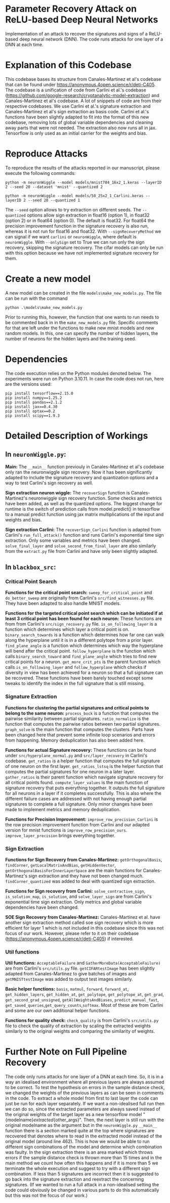 # Parameter Recovery Attack on ReLU-based Deep Neural Networks

Implementation of an attack to recover the signatures and signs of a ReLU-based deep neural network (DNN). The code runs attacks for one layer of a DNN at each time.

# Explanation of this Codebase

This codebase bases its structure from Canales-Martinez et al's codebase that can be found under https://anonymous.4open.science/r/deti-C405. The codebase is a unification of code from Carlini et al.'s codebase (https://github.com/google-research/cryptanalytic-model-extraction) and Canales-Martinez et al's codebase. A lot of snippets of code are from their respective codebases. We use Carlini et al.'s signature extraction and Canales-Martinez et al's sign extraction as basis code. Carlini et al.'s functions have been slightly adapted to fit into the format of this new codebase, removing lots of global variable dependencies and cleaning away parts that were not needed. The extraction also now runs all in jax. Tensorflow is only used as an initial carrier for the weights and bias.

# Reproduce Attacks

To reproduce the results of the attacks reported in our manuscript, please execute the following commands: 
```
python -m neuronWiggle --model models/mnist784_16x2_1.keras --layerID 2 --seed 20 --dataset 'mnist' --quantized 2
```
```
python -m neuronWiggle --model models/50_25x2_1_Carlini.keras --layerID 2 --seed 20 --quantized 1
```
The `--seed` option allows to try extraction on different seeds. The `--quantized` options allow sign extraction in float16 (option 1), in float32 (option 2) or in float64 (option 0). The default is float32. For float64 the precision improvement function in the signature recovery is also run, whereas it is not run for float16 and float32. With `--signRecoveryMethod` we can signal if we want `carlini` or `neuronWiggle`, where default is `neuronWiggle`. With `--onlySign` set to True we can run only the sign recovery, skipping the signature recovery. The cifar models can only be run with this option because we have not implemented signature recovery for them.

# Create a new model

A new model can be created in the file `models\make_new_models.py`. The file can be run with the command 
```
python .\models\make_new_models.py
```
Prior to running this, however, the function that one wants to run needs to be commented back in in the `make_new_models.py` file. Specific comments for that are left under the functions to make new mnist models and new random models. In this, one can specify the number of hidden layers, the number of neurons for the hidden layers and the training seed.

# Dependencies

The code execution relies on the Python modules denoted below. The experiments were run on Python 3.10.11. In case the code does not run, here are the versions used:

```
pip install tensorflow==2.15.0
pip install numpy==1.25.2
pip install pandas==2.1.2
pip install jax==0.4.30
pip install optax==0.2
pip install scipy==1.9.3
```

# Detailed Description of Workings

## In `neuronWiggle.py`:

**Main:** The `__main__` function previouly in Canales-Martinez et al's codebase only ran the neuronwiggle sign recovery. Now it has been significantly adapted to include the signature recovery and quantization options and a way to test Carlini's sign recovery as well. 

**Sign extraction neuron wiggle:** The `recoverSign` function is Canales-Martinez's neuronwiggle sign recovery function. Some checks and metrics have been added, as well as the quantized options. The biggest change for runtime is the switch of prediction calls from model.predict() in tensorflow to a manual predict function using jax matrix multiplications of the input and weights and bias.

**Sign extraction Carlini:** The `recoverSign_Carlini` function is adapted from Carlini's `run_full_attack()` function and runs Carlini's exponential time sign extraction. Only some variables and metrics have been changed. `solve_final_layer` and `solve_second_from_final_layer` are also similarly from the `extract.py` file from Carlini and have only been slightly adapted. 

## In `blackbox_src`: 

### Critical Point Search

**Functions for the critical point search:** `sweep_for_critical_point` and `do_better_sweep` are originally from Carlini's `src/find_witnesses.py` file. They have been adapted to also handle MNIST models.

**Functions for the targeted critical point search which can be initiated if at least 3 critical point has been found for each neuron:** These functions are from from Carlini's `src/sign_recovery.py` file. `is_on_following_layer` is a function  which determines which layer a critical point is on. `binary_search_towards` is a function which determines how far one can walk along the hyperplane until it is in a different polytope from a prior layer. `find_plane_angle` is a function which determines which way the hyperplane will bend after the critical point. `follow_hyperplane` is the function which calls `binary_search_toward` and `find_plane_angle` which tries to find new critical points for a neuron. `get_more_crit_pts` is the parent function which calls `is_on_following_layer` and `follow_hyperplane` which checks if diversity in view has been achieved for a neuron so that a full signature can be recovered. These functions have been barely touched except some tweaks to identify the index in the full signature that is still missing.

### Signature Extraction

**Functions for clustering the partial signatures and critical points to belong to the same neuron:** `process_bock` is a function that computes the pairwise similarity between partial signatures. `ratio_normalize` is the function that computes the pairwise ratios between two partial signatures. `graph_solve` is the main function that computes the clusters. Parts have been changed here that prevent some infinite loop scenarios and errors from happening. Memory deduplication has also been added here.

**Functions for actual Signature recovery:** These functions can be found under `src/hyperplane_normal.py` and `src/layer_recovery` in Carlini's codebase. `get_ratios` is a helper function that computes the full signature of one neuron on the first layer. `get_ratios_lstsq` is the helper function that computes the partial signatures for one neuron in a later layer. `gather_ratios` is their parent function which navigate signature recovery for all critical points found. `compute_layer_values` is the main function of signature recovery that puts everything together. It outputs the full signature for all neurons in a layer if it completes successfully. This is also where the different failure cases are addressed with not having enough partial signatures to complete a full signature. Only minor changes have been made to implement metrics and memory deduplication.

**Functions for Precision Improvement:** `improve_row_precision_Carlini` is the row precision improvement function from Carlini and our adapted version for mnist functions is `improve_row_precision_ours`. `improve_layer_precision` brings everything together.

### Sign Extraction

**Functions for Sign Recovery from Canales-Martinez:** `getOrthogonalBasis`, `findCorner`, `getLocalMatrixAndBias`, `getHiddenVector`, `getOrthogonalBasisForInnerLayerSpace` are the main functions for Canales-Martinez's sign extraction and they have not been changed much. `findCorner_quantized` was added to deal with quantized sign extraction.

**Functions for Sign recovery from Carlini:** `solve_contractive_sign`, `is_solution_map`, `is_solution`, and `solve_layer_sign` are from Carlini's exponential time sign extraction. Only metrics and global variable dependencies have been changed.

**SOE Sign Recovery from Canales-Martinez:** Canales-Martinez et al. have another sign extraction method called soe sign recovery which is more efficient for layer 1 which is not included in this codebase since this was not focus of our work. However, please refer to it on their codebase (https://anonymous.4open.science/r/deti-C405) if interested.

### Util functions

**Util functions:** `AcceptableFailure` and `GatherMoreData(AcceptableFailure)` are from Carlini's `src/utils.py` file. `getCIFARtestImage` has been slightly adapted from Canales-Martinez to give batches of images and `getMNISTtestImage` was added to output test images similarly.

**Basic helper functions:** `basis`, `matmul`, `forward`, `forward_at`, `get_hidden_layers`, `get_hidden_at`, `get_polytope`, `get_polytope_at`, `get_grad`, `get_second_grad_unsigned`, `getAllWeightsAndBiases`, `predict_manual_fast`, `get_saved_queries`,`get_query_counts`,`softmax`. Most of these are from Carlini and some are our own additional helper functions.

**Functions for quality check:** `check_quality` is from Carlini's `src/utils.py` file to check the quality of extraction by scaling the extracted weights similarly to the original weights and comparing the similarity of weights.

# Further Note on Full Pipeline Recovery

The code only runs attacks for one layer of a DNN at each time. So, it is in a way an idealised environment where all previous layers are always assumed to be correct. To test the hypothesis on errors in the sample distance check, we changed the weights of the previous layers as can be seen in comments in the code. To extract a whole model from first to last layer the code can just be run for each layer separately. If we want a non-idealised full run then we can do so, since the extracted parameters are always saved instead of the original weights of the target layer as a new tensorflow model "{modelname}_extracted_{other_args}". Then, the next layer is still run with the original modelname as the argument but in the `neuronWiggle.py` `__main__` function there is a section marked quite at the top where signatures are recovered that denotes where to read in the extracted model instead of the original model (around line 462). This is how we would be able to run different sign combinations of the model and determine which combination was faulty. In the sign extraction there is an area marked which throws errors if the sample distance check is thrown more than 15 times and in the main method we count how often this happens and if it is more than 5 we terminate the whole execution and suggest to try with a different sign combination. If less than 5 signatures are incorrect then it is suggested to go back into the signature extraction and reextract the concerning signatures. (If we wanted to run a full attack in a non-idealised setting the code could obviously be changed in various parts to do this automatically but this was not the focus of our work.)